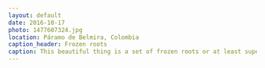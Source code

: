 ```yaml
---
layout: default
date: 2016-10-17
photo: 1477607324.jpg
location: Páramo de Belmira, Colombia
caption_header: Frozen roots
caption: This beautiful thing is a set of frozen roots or at least super wet due to the present humidity in the cave. The bats around must love it more than we do!
---
```

